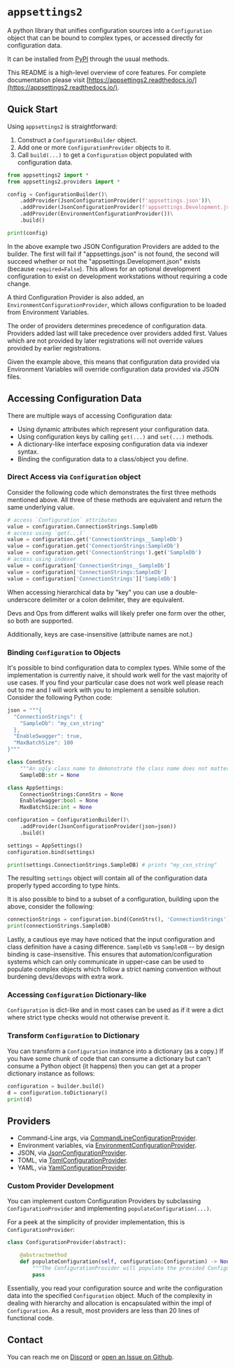 # `appsettings2`

A python library that unifies configuration sources into a `Configuration` object that can be bound to complex types, or accessed directly for configuration data.

It can be installed from [PyPI](https://pypi.org/project/appsettings2/) through the usual methods.

This README is a high-level overview of core features. For complete documentation please visit [https://appsettings2.readthedocs.io/](https://appsettings2.readthedocs.io/).

## Quick Start

Using `appsettings2` is straightforward:

1. Construct a `ConfigurationBuilder` object.
2. Add one or more `ConfigurationProvider` objects to it.
3. Call `build(...)` to get a `Configuration` object populated with configuration data.

```python
from appsettings2 import *
from appsettings2.providers import *

config = ConfigurationBuilder()\
    .addProvider(JsonConfigurationProvider(f'appsettings.json'))\
    .addProvider(JsonConfigurationProvider(f'appsettings.Development.json', required=False))\
    .addProvider(EnvironmentConfigurationProvider())\
    .build()

print(config)
```

In the above example two JSON Configuration Providers are added to the builder. The first will fail if "appsettings.json" is not found, the second will succeed whether or not the "appsettings.Development.json" exists (because `required=False`). This allows for an optional development configuration to exist on development workstations without requiring a code change.

A third Configuration Provider is also added, an `EnvironmentConfigurationProvider`, which allows configuration to be loaded from Environment Variables.

The order of providers determines precedence of configuration data. Providers added last will take precedence over providers added first. Values which are not provided by later registrations will not override values provided by earlier registrations.

Given the example above, this means that configuration data provided via Environment Variables will override configuration data provided via JSON files.

## Accessing Configuration Data

There are multiple ways of accessing Configuration data:

* Using dynamic attributes which represent your configuration data.
* Using configuration keys by calling `get(...)` and `set(...)` methods.
* A dictionary-like interface exposing configuration data via indexer syntax.
* Binding the configuration data to a class/object you define.

### Direct Access via `Configuration` object

Consider the following code which demonstrates the first three methods mentioned above. All three of these methods are equivalent and return the same underlying value.

```python
# access `Configuration` attributes
value = configuration.ConnectionStrings.SampleDb
# access using `get(...)`
value = configuration.get('ConnectionStrings__SampleDb')
value = configuration.get('ConnectionStrings:SampleDb')
value = configuration.get('ConnectionStrings').get('SampleDb')
# access using indexer
value = configuration['ConnectionStrings__SampleDb']
value = configuration['ConnectionStrings:SampleDb']
value = configuration['ConnectionStrings']['SampleDb']
```

When accessing hierarchical data by "key" you can use a double-underscore delimiter or a colon delimiter, they are equivalent.

Devs and Ops from different walks will likely prefer one form over the other, so both are supported.

Additionally, keys are case-insensitive (attribute names are not.)

### Binding `Configuration` to Objects

It's possible to bind configuration data to complex types. While some of the implementation is currently naive, it should work well for the vast majority of use cases. If you find your particular case does not work well please reach out to me and I will work with you to implement a sensible solution.  Consider the following Python code:

```python
json = """{
  "ConnectionStrings": {
    "SampleDb": "my_cxn_string"
  },
  "EnableSwagger": true,
  "MaxBatchSize": 100
}"""

class ConnStrs:
    """An ugly class name to demonstrate the class name does not matter."""
    SampleDB:str = None

class AppSettings:
    ConnectionStrings:ConnStrs = None
    EnableSwagger:bool = None
    MaxBatchSize:int = None

configuration = ConfigurationBuilder()\
    .addProvider(JsonConfigurationProvider(json=json))
    .build()

settings = AppSettings()
configuration.bind(settings)

print(settings.ConnectionStrings.SampleDB) # prints "my_cxn_string"
```

The resulting `settings` object will contain all of the configuration data properly typed according to type hints.

It is also possible to bind to a subset of a configuration, building upon the above, consider the following:

```python
connectionStrings = configuration.bind(ConnStrs(), 'ConnectionStrings')
print(connectionStrings.SampleDB)
```

Lastly, a cautious eye may have noticed that the input configuration and class definition have a casing difference. `SampleDb` vs `SampleDB` -- by design binding is case-insensitive. This ensures that automation/configuration systems which can only communicate in upper-case can be used to populate complex objects which follow a strict naming convention without burdening devs/devops with extra work.

### Accessing `Configuration` Dictionary-like

`Configuration` is dict-like and in most cases can be used as if it were a dict where strict type checks would not otherwise prevent it.

### Transform `Configuration` to Dictionary

You can transform a `Configuration` instance into a dictionary (as a copy.) If you have some chunk of code that can consume a dictionary but can't consume a Python object (it happens) then you can get at a proper dictionary instance as follows:

```python
configuration = builder.build()
d = configuration.toDictionary()
print(d)
```

## Providers

* Command-Line args, via [CommandLineConfigurationProvider](https://appsettings2.readthedocs.io/en/latest/ref/providers/CommandLineConfigurationProvider.html).
* Environment variables, via [EnvironmentConfigurationProvider](https://appsettings2.readthedocs.io/en/latest/ref/providers/EnvironmentConfigurationProvider.html).
* JSON, via [JsonConfigurationProvider](https://appsettings2.readthedocs.io/en/latest/ref/providers/JsonConfigurationProvider).
* TOML, via [TomlConfigurationProvider](https://appsettings2.readthedocs.io/en/latest/ref/providers/TomlConfigurationProvider).
* YAML, via [YamlConfigurationProvider](https://appsettings2.readthedocs.io/en/latest/ref/providers/YamlConfigurationProvider).

### Custom Provider Development

You can implement custom Configuration Providers by subclassing `ConfigurationProvider` and implementing `populateConfiguration(...)`.

For a peek at the simplicity of provider implementation, this is `ConfigurationProvider`:

```python
class ConfigurationProvider(abstract):

    @abstractmethod
    def populateConfiguration(self, configuration:Configuration) -> None:
        """The ConfigurationProvider will populate the provided Configuration instance."""
        pass
```

Essentially, you read your configuration source and write the configuration data into the specified `Configuration` object. Much of the complexity in dealing with hierarchy and allocation is encapsulated within the impl of `Configuration`. As a result, most providers are less than 20 lines of functional code.

## Contact

You can reach me on [Discord](https://discordapp.com/users/307684202080501761) or [open an Issue on Github](https://github.com/wilson0x4d/appsettings2/issues/new/choose).
